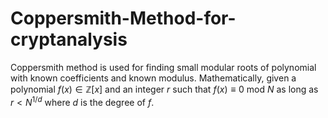 # Coppersmith-Method-for-cryptanalysis

Coppersmith method is used for finding small modular roots of polynomial with known coefficients and known modulus. Mathematically, given a polynomial 
$f(x) \in \mathbb{Z}[x]$ and an integer $r$ such that $f(x) \equiv 0$ mod $N$ as long as $r< N ^{1/d}$ where $d$ is the degree of $f$. 
